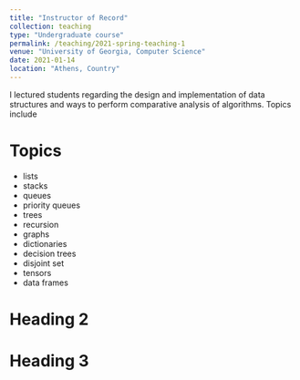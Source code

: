 ```yaml
---
title: "Instructor of Record"
collection: teaching
type: "Undergraduate course"
permalink: /teaching/2021-spring-teaching-1
venue: "University of Georgia, Computer Science"
date: 2021-01-14
location: "Athens, Country"
---
```


I lectured students regarding the design and implementation of data structures and ways to perform comparative analysis of algorithms. Topics include 

Topics
======
- lists 
- stacks
- queues
- priority queues
- trees
- recursion
- graphs
- dictionaries
- decision trees
- disjoint set
- tensors
- data frames

Heading 2
======

Heading 3
======
